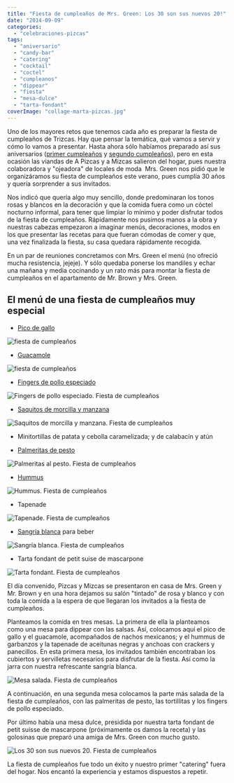 ```yaml
---
title: "Fiesta de cumpleaños de Mrs. Green: Los 30 son sus nuevos 20!"
date: "2014-09-09"
categories:
  - "celebraciones-pizcas"
tags:
  - "aniversario"
  - "candy-bar"
  - "catering"
  - "cocktail"
  - "coctel"
  - "cumpleanos"
  - "dippear"
  - "fiesta"
  - "mesa-dulce"
  - "tarta-fondant"
coverImage: "collage-marta-pizcas.jpg"
---
```


Uno de los mayores retos que tenemos cada año es preparar la fiesta de cumpleaños de Trizcas. Hay que pensar la temática, qué vamos a servir y cómo lo vamos a presentar. Hasta ahora sólo habíamos preparado así sus aniversarios ([primer cumpleaños](/fiesta-de-primer-cumpleanos/ "Primer cumpleaños de Trizcas") y [segundo cumpleaños](/fiesta-de-cumpleanos-de-indios/ "Segundo cumpleaños Trizcas")), pero en esta ocasión las viandas de A Pizcas y a Mizcas salieron del hogar, pues nuestra colaboradora y "ojeadora" de locales de moda  Mrs. Green nos pidió que le organizáramos su fiesta de cumpleaños este verano, pues cumplía 30 años y quería sorprender a sus invitados.

Nos indicó que quería algo muy sencillo, donde predominaran los tonos rosas y blancos en la decoración y que la comida fuera como un cóctel nocturno informal, para tener que limpiar lo mínimo y poder disfrutar todos de la fiesta de cumpleaños. Rápidamente nos pusimos manos a la obra y nuestras cabezas empezaron a imaginar menús, decoraciones, modos en los que presentar las recetas para que fueran cómodas de comer y que, una vez finalizada la fiesta, su casa quedara rápidamente recogida.

En un par de reuniones concretamos con Mrs. Green el menú (no ofreció mucha resistencia, jejeje). Y sólo quedaba ponerse los mandiles y echar una mañana y media cocinando y un rato más para montar la fiesta de cumpleaños en el apartamento de Mr. Brown y Mrs. Green.

## El menú de una fiesta de cumpleaños muy especial

- [Pico de gallo](/pico-de-gallo/ "Pico de gallo")

![fiesta de cumpleaños](images/DSC_0332-pizcas.jpg)

- [Guacamole](/guacamole/ "Guacamole")

![fiesta de cumpleaños](images/DSC_0321-pizcas.jpg)

- [Fingers de pollo especiado](/fingers-de-pollo-al-curry-con-hummus/ "Fingers de pollo especiado")

![Fingers de pollo especiado. Fiesta de cumpleaños](images/DSC_0370-pizcas.jpg)

- [Saquitos de morcilla y manzana](/paquetitos-de-pasta-brick/ "Saquitos de morcilla y manzana")

![Saquitos de morcilla y manzana. Fiesta de cumpleaños](images/DSC_0369-pizcas.jpg)

- Minitortillas de patata y cebolla caramelizada; y de calabacín y atún

- [Palmeritas de pesto](/palmeritas-al-pesto/ "Palmeritas al pesto")

![Palmeritas al pesto. Fiesta de cumpleaños](images/DSC_0367-pizcas.jpg)

- [Hummus](/una-cena-desde-la-otra-orilla-del-mediterraneo-kebab-y-falafel-caseros/ "Hummus")

![Hummus. Fiesta de cumpleaños](images/DSC_0317-pizcas.jpg)

- Tapenade

![Tapenade. Fiesta de cumpleaños](images/DSC_0313-pizcas.jpg)

- [Sangría blanca](/sangria-blanca/ "Sangría blanca") para beber

![Sangría blanca. Fiesta de cumpleaños](images/DSC_0359-pizcas.jpg)

- Tarta fondant de petit suise de mascarpone

![Tarta fondant. Fiesta de cumpleaños](images/IMG-20140719-WA0023-pizcas.jpg)

El día convenido, Pizcas y Mizcas se presentaron en casa de Mrs. Green y Mr. Brown y en una hora dejamos su salón "tintado" de rosa y blanco y con toda la comida a la espera de que llegaran los invitados a la fiesta de cumpleaños.

Planteamos la comida en tres mesas. La primera de ella la planteamos como una mesa para dippear con las salsas. Así, colocamos aquí el pico de gallo y el guacamole, acompañados de nachos mexicanos; y el hummus de garbanzos y la tapenade de aceitunas negras y anchoas con crackers y panecillos. En esta primera mesa, los invitados también encontraban los cubiertos y servilletas necesarios para disfrutar de la fiesta. Así como la jarra con nuestra refrescante sangría blanca.

![Mesa salada. Fiesta de cumpleaños](images/DSC_0296-pizcas1.jpg)

A continuación, en una segunda mesa colocamos la parte más salada de la fiesta de cumpleaños, con las palmeritas de pesto, las tortillitas y los fingers de pollo especiado.

Por último había una mesa dulce, presidida por nuestra tarta fondant de petit suisse de mascarpone (próximamente os damos la receta) y las golosinas que preparó una amiga de Mrs. Green con mucho gusto.

![Los 30 son sus nuevos 20. Fiesta de cumpleaños](images/collage-marta-pizcas.jpg)

La fiesta de cumpleaños fue todo un éxito y nuestro primer "catering" fuera del hogar. Nos encantó la experiencia y estamos dispuestos a repetir.
